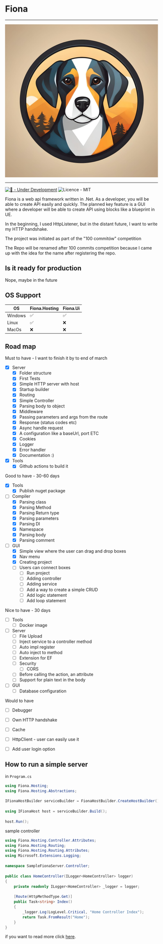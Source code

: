 # Fiona

---
![logo](assets/logo.jpg)

---
[![🚧 - Under Development](https://img.shields.io/badge/🚧-Under_Development-orange)](https://)
![Licence - MIT](https://img.shields.io/badge/Licence-MIT-2ea44f)


Fiona is a web api framework written in .Net. As a developer, you will be able to create API easily and quickly.
The planned key feature is a GUI where a developer will be able to create API using blocks like a blueprint in UE.

In the beginning, I used HttpListener, but in the distant future, I want to write my HTTP handshake.

The project was initiated as part of the "100 commitów" competition

The Repo will be renamed after 100 commits competition because I came up with the idea for the name after registering the repo.

## Is it ready for production

Nope, maybe in the future

## OS Support

| OS     | Fiona.Hosting     | Fiona.Ui           |
|--------|-------------------|--------------------|
| Windows| :white_check_mark:| :white_check_mark: |
| Linux  | :white_check_mark:| :x:                |
| MacOs  | :x:               | :x:                |

## Road map

Must to have - I want to finish it by to end of march
- [X] Server
	- [X] Folder structure 
    - [X] First Tests
	- [X] Simple HTTP server with host
	- [X] Startup builder
	- [X] Routing
	- [X] Simple Controller
	- [X] Parsing body to object
	- [X] Middleware
	- [X] Passing parameters and args from the route
	- [X] Response (status codes etc)
	- [X] Async handle request
	- [X] A configuration like a baseUrl, port ETC
	- [X] Cookies
	- [X] Logger
	- [X] Error handler
	- [X] Documentation :)
- [X] Tools
    - [X] Github actions to build it

Good to have - 30-60 days
- [X] Tools
	- [X] Publish nuget package
- [ ] Compiler
	- [X] Parsing class
 	- [X] Parsing Method
	- [X] Parsing Return type
    - [X] Parsing parameters
	- [X] Parsing DI
    - [X] Namespace
    - [X] Parsing body
    - [X] Parsing comment
- [ ] GUI
	- [X] Simple view where the user can drag and drop boxes
	- [X] Nav menu
	- [X] Creating project
  - [ ] Users can connect boxes
	- [ ] Run project
	- [ ] Adding controller 
	- [ ] Adding service
	- [ ] Add a way to create a simple CRUD
	- [ ] Add logic statement
	- [ ] Add loop statement

Nice to have - 30 days
- [ ] Tools
	- [ ] Docker image
- [ ] Server
    - [ ] File Upload
	- [ ] Inject service to a controller method
	- [ ] Auto impl register
	- [ ] Auto inject to method
	- [ ] Extension for EF
	- [ ] Security
		- [ ] CORS
	- [ ] Before calling the action, an attribute
	- [ ] Support for plain text in the body
- [ ] GUI
	- [ ] Database configuration

Would to have
- [ ] Debugger
- [ ] Own HTTP handshake
- [ ] Cache
- [ ] HttpClient - user can easily use it
- [ ] Add user login option


## How to run a simple server

in `Program.cs`

```c#
using Fiona.Hosting;
using Fiona.Hosting.Abstractions;

IFionaHostBuilder serviceBuilder = FionaHostBuilder.CreateHostBuilder();

using IFionaHost host = serviceBuilder.Build();

host.Run();
```

sample controller

```c#
using Fiona.Hosting.Controller.Attributes;
using Fiona.Hosting.Routing;
using Fiona.Hosting.Routing.Attributes;
using Microsoft.Extensions.Logging;

namespace SampleFionaServer.Controller;

public class HomeController(ILogger<HomeController> logger)
{
    private readonly ILogger<HomeController> _logger = logger;
    
    [Route(HttpMethodType.Get)]
    public Task<string> Index()
    {
        _logger.Log(LogLevel.Critical, "Home Controller Index");
        return Task.FromResult("Home");
    }
}
```

if you want to read more click [here](./docs/Readme.md).
